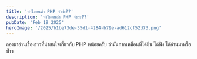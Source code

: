 ```yaml
---
title: 'ทำไมคนด่า PHP จังว่ะ??'
description: 'ทำไมคนด่า PHP จังว่ะ??'
pubDate: 'Feb 19 2025'
heroImage: '/2025/b1be73de-35d1-4284-b79e-ad612cf52d73.png'
---
```


ลองมาอ่านเรื่องราวที่น่าสนใจเกี่ยวกับ PHP หน่อยครับ ว่ามันกากเหมือนที่ได้ยิน ได้ฟัง ได้อ่านมาหรือป่าว
